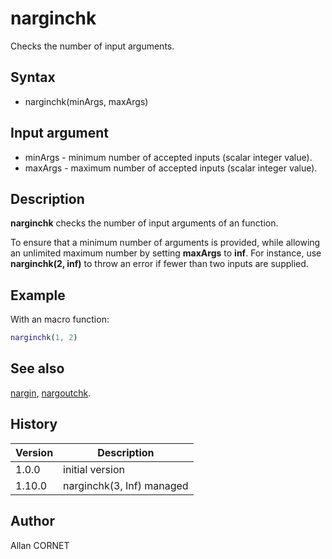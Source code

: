 # narginchk

Checks the number of input arguments.

## Syntax

- narginchk(minArgs, maxArgs)

## Input argument

- minArgs - minimum number of accepted inputs (scalar integer value).
- maxArgs - maximum number of accepted inputs (scalar integer value).

## Description

  <p><b>narginchk</b> checks the number of input arguments of an function.</p>
  <p>To ensure that a minimum number of arguments is provided, while allowing an unlimited maximum number by setting <b>maxArgs</b> to <b>inf</b>. For instance, use <b>narginchk(2, inf)</b> to throw an error if fewer than two inputs are supplied.</p>

## Example

With an macro function:

```matlab
narginchk(1, 2)
```

## See also

[nargin](nargin.md), [nargoutchk](nargoutchk.md).

## History

| Version | Description               |
| ------- | ------------------------- |
| 1.0.0   | initial version           |
| 1.10.0  | narginchk(3, Inf) managed |

## Author

Allan CORNET
